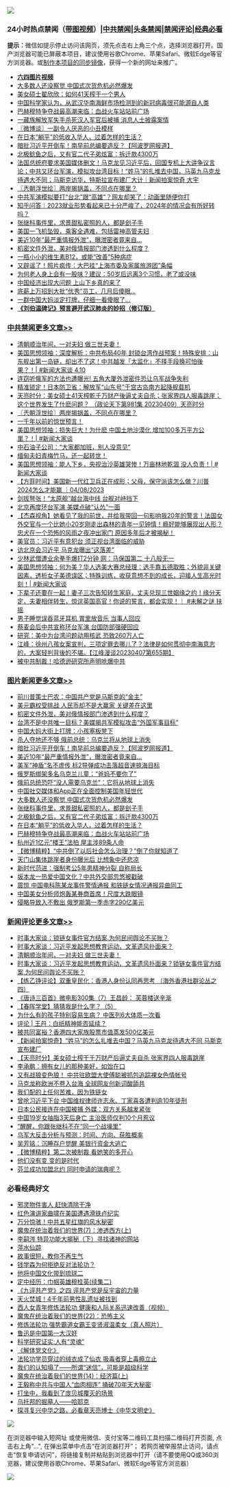 ![](https://raw.githubusercontent.com/jsvpn/jsproxy/dev/64photo/fqnews-qr.jpg)

<div id="tt">
<h3>24小时热点禁闻（<a href="https://aaa.v2dns.tk/?QAjUl=BgRp5UNKRn&T5Vk=fPVH&Q59Ab=WxGE" target="_blank">带图视频</a>）|<a href="#%E4%B8%AD%E5%85%B1%E7%A6%81%E9%97%BB%E6%9B%B4%E5%A4%9A%E6%96%87%E7%AB%A0">中共禁闻</a>|<a href="#%E5%9B%BE%E7%89%87%E6%96%B0%E9%97%BB%E6%9B%B4%E5%A4%9A%E6%96%87%E7%AB%A0">头条禁闻</a>|<a href="#%E6%96%B0%E9%97%BB%E8%AF%84%E8%AE%BA%E6%9B%B4%E5%A4%9A%E6%96%87%E7%AB%A0">禁闻评论|<a href="#%E5%BF%85%E7%9C%8B%E7%BB%8F%E5%85%B8%E5%A5%BD%E6%96%87">经典必看</a></h3>
<div><b>提示：</b>微信如提示停止访问该网页，须先点击右上角三个点，选择浏览器打开。国产浏览器可能已屏蔽本项目，建议使用谷歌Chrome、苹果Safari、微软Edge等官方浏览器。或<a href="%E5%88%B6%E4%BD%9Cgit%E7%A6%81%E9%97%BB%E9%95%9C%E5%83%8F.md">制作本项目的同步镜像</a>，获得一个新的网址来推广。</div>
<ul>
<li><b><a href="http://d2.v2rss.gq/64.mp4" target="_blank">六四图片视频</a></b></li>
<li><a href="/topimagenews/20230410/1870287.md">大多数人还没察觉 中国式次货危机必然爆发</a></li>
<li><a href="/cnnews/20230410/1870255.md">美女硕士翟欣欣：如何41天榨干一个男人</a></li>
<li><a href="/headline/20230410/1870236.md">中国科学家认为，从武汉华南海鲜市场检测到的新冠病毒很可能源自人类</a></li>
<li><a href="/topimagenews/20230410/1870238.md">巴赫穆特争夺战最高潮来临：血战火车站站前广场</a></li>
<li><a href="/ssgc/20230410/1870258.md">一藏族解放军失手杀死汉人军官后被捕 消息人士披露案情</a></li>
<li><a href="/ssgc/20230410/1870347.md">〖微博谈〗一副令人厌恶的小丑模样</a></li>
<li><a href="/topimagenews/20230410/1870242.md">在日本“躺平”的低收入华人，过着怎样的生活？</a></li>
<li><a href="/topimagenews/20230410/1870357.md">暗批习近平开倒车！南早前总编要造反？【阿波罗网报道】</a></li>
<li><a href="/topimagenews/20230410/1870250.md">北极鲶鱼之后，又有官二代子弟炫富：拆迁款4300万</a></li>
<li><a href="/sohnews/20230410/1870377.md">法国总统府要求美国媒体删文！马克龙见习近平后，回国专机上大讲争议言论；中共又环台军演，模拟攻台湾目标！“姓马”的扎堆去中国，马英九马克龙待遇大不同；马斯克访华，特斯拉宣布建厂大计｜新闻拍案惊奇 大宇</a></li>
<li><a href="/cbnews/20230410/1870307.md">〖兲朝浮世绘〗两岸揭锅盖，不同点在哪里？</a></li>
<li><a href="/cnnews/20230410/1870239.md">中共军演模拟要打“台北”跟“高雄”？网友却笑了：动画里随便你打</a></li>
<li><a href="/baitai/20230410/1870417.md">知乎问答｜2023就业形势看起来已十分严峻了，2024年的情况会有所好转吗？</a></li>
<li><a href="/topimagenews/20230410/1870254.md">张继科事件里，求景甜私密照的人，都是刽子手</a></li>
<li><a href="/cnnews/20230410/1870440.md">美国一飞机坠毁，乘客全遇难，包括雷神高管夫妇</a></li>
<li><a href="/topimagenews/20230410/1870356.md">美近10年“最严重情报外泄”，曝泄密者竟来自…</a></li>
<li><a href="/topimagenews/20230410/1870402.md">机密文件外泄，美对俄情报部门渗透到什么程度？</a></li>
<li><a href="/baitai/20230410/1870426.md">一瓶小小的维生素B12，或能“改善”5种病症</a></li>
<li><a href="/cnnews/20230410/1870378.md">又辟谣了！照片疯传：大巴挂“上海市委及家属旅游团”条幅</a></li>
<li><a href="/lifebaike/20230410/1870303.md">为何老人身上会有一股味？建议：50岁后远离3个习惯，老了或没味</a></li>
<li><a href="/cnnews/20230410/1870276.md">中国经济出现大问题 上山下乡真的来了</a></li>
<li><a href="/finance/20230410/1870419.md">底薪上万招到大批“优秀”员工，几月后傻眼…</a></li>
<li><a href="/cnnews/20230410/1870304.md">一群中国大妈淡定打牌，仔细一看傻眼了…</a></li>
<li><b><a href="/comments/20200207/1272816.md" target="_blank">《刘伯温碑记》预言避开武汉肺炎的妙招（修订版）</a></b></li>
</ul>
</div>

<div class="catlist">
<h3><a href="/cbnews/" target="_blank">中共禁闻</a><span><a href="/cbnews/" target="_blank" rel="nofollow">更多文章>></a></span></h3>
<ul>
<li><a href="/comments/20230410/1870561.md" target="_blank">清朝顺治年间，一对夫妇 做三世夫妻！</a></li>
<li><a href="/cbnews/20230410/1870496.md" target="_blank">美国思想领袖：深度解析：中共布局40年 封锁台湾作战预案！特殊安排：山东舰出第一岛链，却出不了这！中共越发「太监化」不择手段换可怕後果？！| #新闻大家谈 4.10</a></li>
<li><a href="/cbnews/20230410/1870391.md" target="_blank">连窃听俄军的方法也遭曝光! 五角大厦外泄密件恐让乌军战争失利</a></li>
<li><a href="/cbnews/20230410/1870390.md" target="_blank">精准锁定！日本防卫省：解放军“山东号”于宫古岛南方起降舰载机</a></li>
<li><a href="/cbnews/20230410/1870308.md" target="_blank">天亮时分：美女硕士41天榨乾千万财产後逼丈夫自杀；张家界四人服毒跳崖；这个世界发生了什麽问题？ （政论天下第981集 20230409）天亮时分</a></li>
<li><a href="/cbnews/20230410/1870307.md" target="_blank">〖兲朝浮世绘〗两岸揭锅盖，不同点在哪里？</a></li>
<li><a href="/comments/20230410/1870283.md" target="_blank">一千年以前的惊世预言！</a></li>
<li><a href="/cbnews/20230410/1870245.md" target="_blank">美国思想领袖：损失巨大！为什麽 中国土地沙漠化 增加100多万平方公里？！| #新闻大家谈</a></li>
<li><a href="/cbnews/20230410/1870234.md" target="_blank">中石油子公司：“大家都加班，别人没意见”</a></li>
<li><a href="/comments/20230410/1870233.md" target="_blank">缅甸夫妇青梅竹马，还一起转世！</a></li>
<li><a href="/cbnews/20230409/1870212.md" target="_blank">美国思想领袖：能人下乡，央视治沙英雄哭惨！万亩林地乾涸 没人负责！| #新闻大家谈</a></li>
<li><a href="/comments/20230409/1870205.md" target="_blank">【方菲时间】美国新一代红卫兵正在成形；父母，保守派该怎么做？川普2024怎么才能赢 ｜04/08/2023</a></li>
<li><a href="/cbnews/20230409/1870086.md" target="_blank">剑拔弩张！“太原舰”越台海中线 台舰对峙挡下</a></li>
<li><a href="/cbnews/20230409/1870075.md" target="_blank">北京再度环台军演 美媒点破“认怂”一面</a></li>
<li><a href="/comments/20230409/1870054.md" target="_blank">【杰森视角】她看见了我的前世，并给我带回一句影响我20年的警言！法国女外交官与一个比她小20岁刚走出森林的青年一见钟情！瘾好能够展现出人形？忠犬在一个恐怖的风雨之夜冲出家门 原因多年后才被揭秘！</a></li>
<li><a href="/cbnews/20230409/1870033.md" target="_blank">美官员：习近平有意犯台 须正视台湾面临的威胁</a></li>
<li><a href="/cbnews/20230409/1869966.md" target="_blank">访北京会习近平 马克龙曝出“这落差”</a></li>
<li><a href="/cbnews/20230409/1869965.md" target="_blank">少林武僧遭业余拳手爆打2分钟 网：马保国第二 十八般无一</a></li>
<li><a href="/cbnews/20230409/1869949.md" target="_blank">美国思想领袖：何为美？华人选美大赛总经理：选手靠五德取胜；外貌非关键因素，透析女子美德误区；特殊训练，收获意想不到的成长，迎接人生高光时刻！| #新闻大家谈</a></li>
<li><a href="/comments/20230408/1869913.md" target="_blank">下辈子还要在一起！妻子三次告知转生家庭，丈夫兑现三世姻缘之约！缘分天定，夫妻相伴转生，惊诧英国高官！你说的誓言，都会实现！｜ #未解之谜 扶摇</a></li>
<li><a href="/cbnews/20230408/1869871.md" target="_blank">男子睡觉误吞蓝牙耳机 胃里放音乐 当事人回应</a></li>
<li><a href="/cbnews/20230408/1869809.md" target="_blank">蔡麦会后中共宣称环台军演 台国防部强硬回应</a></li>
<li><a href="/cbnews/20230408/1869796.md" target="_blank">研究：美中为台湾问题动用核武 恐致260万人亡</a></li>
<li><a href="/cbnews/20230408/1869794.md" target="_blank">江峰：徐州八孩女案宣判，三项定罪去哪儿了？法律是如何贯彻中南海意志的，大案轻判背後的不堪。【江峰漫谈20230407第655期】</a></li>
<li><a href="/cbnews/20230408/1869792.md" target="_blank">被中共制裁！哈德逊研究所声明呛爆中共</a></li>

</ul>
</div>
<div class="catlist">
<h3><a href="/topimagenews/" target="_blank">图片新闻</a><span><a href="/topimagenews/" target="_blank" rel="nofollow">更多文章>></a></span></h3>
<ul>
<li><a href="/topimagenews/20230411/1870584.md" target="_blank">前川普策士巴农：中国共产党是马斯克的“金主”</a></li>
<li><a href="/topimagenews/20230410/1870497.md" target="_blank">美元霸权受挑战 人民币却不是大赢家 关键差在这里</a></li>
<li><a href="/topimagenews/20230410/1870402.md" target="_blank">机密文件外泄，美对俄情报部门渗透到什么程度？</a></li>
<li><a href="/topimagenews/20230410/1870400.md" target="_blank">台湾不是中共唯一目标？美媒揭共军模拟攻击“外国军事目标”</a></li>
<li><a href="/topimagenews/20230410/1870375.md" target="_blank">中国大妈大街上打牌：小孩塞板凳下</a></li>
<li><a href="/topimagenews/20230410/1870361.md" target="_blank">杀人夺地还不够 俄前总统：乌克兰将从地球上消失</a></li>
<li><a href="/topimagenews/20230410/1870357.md" target="_blank">暗批习近平开倒车！南早前总编要造反？【阿波罗网报道】</a></li>
<li><a href="/topimagenews/20230410/1870356.md" target="_blank">美近10年“最严重情报外泄”，曝泄密者竟来自…</a></li>
<li><a href="/topimagenews/20230410/1870350.md" target="_blank">美军“神盾”名不虚传 标2导弹成功击落超音速掠海目标</a></li>
<li><a href="/topimagenews/20230410/1870349.md" target="_blank">俄罗斯绑架多名乌克兰儿童：“爸妈不要你了”</a></li>
<li><a href="/topimagenews/20230410/1870338.md" target="_blank">俄前总统恐吓“没人需要乌克兰”：它将从地球上消失</a></li>
<li><a href="/topimagenews/20230410/1870325.md" target="_blank">中国社交媒体和App正在全面控制美国年轻世代</a></li>
<li><a href="/topimagenews/20230410/1870287.md" target="_blank">大多数人还没察觉 中国式次货危机必然爆发</a></li>
<li><a href="/topimagenews/20230410/1870254.md" target="_blank">张继科事件里，求景甜私密照的人，都是刽子手</a></li>
<li><a href="/topimagenews/20230410/1870250.md" target="_blank">北极鲶鱼之后，又有官二代子弟炫富：拆迁款4300万</a></li>
<li><a href="/topimagenews/20230410/1870242.md" target="_blank">在日本“躺平”的低收入华人，过着怎样的生活？</a></li>
<li><a href="/topimagenews/20230410/1870238.md" target="_blank">巴赫穆特争夺战最高潮来临：血战火车站站前广场</a></li>
<li><a href="/topimagenews/20230409/1870105.md" target="_blank">杭州近1亿元“楼王”法拍 屋主涉89条人命</a></li>
<li><a href="/topimagenews/20230409/1870091.md" target="_blank">【微博精粹】“中共倒了以后社会怎么治理？”倒了你就知道了</a></li>
<li><a href="/topimagenews/20230409/1870068.md" target="_blank">天门山集体跳崖者身份曝光后 比想象中还悲凉</a></li>
<li><a href="/topimagenews/20230409/1870025.md" target="_blank">新时代范进：强制考公5年患精神分裂 自称局长</a></li>
<li><a href="/topimagenews/20230409/1869994.md" target="_blank">坂本龙一热爱中国文化？中共外交部忽悠被戳破</a></li>
<li><a href="/topimagenews/20230409/1869964.md" target="_blank">震惊 中国电科陈某龙事件警情通报 和铁链女情况通报异曲同工</a></li>
<li><a href="/topimagenews/20230409/1869963.md" target="_blank">中国美女分析师炮轰某券商首席！尺度大跌眼镜</a></li>
<li><a href="/topimagenews/20230408/1869893.md" target="_blank">侵略导致入不敷出 俄罗斯第一季赤字290亿美元</a></li>

</ul>
</div>
<div class="catlist">
<h3><a href="/comments/" target="_blank">新闻评论</a><span><a href="/comments/" target="_blank" rel="nofollow">更多文章>></a></span></h3>
<ul>
<li><a href="/comments/20230411/1870568.md" target="_blank">时事大家谈：锁链女事件官方结案,为何民间舆论不买账？</a></li>
<li><a href="/comments/20230411/1870567.md" target="_blank">时事大家谈：习近平发起思想教育运动，文革遗风扑面来？</a></li>
<li><a href="/comments/20230410/1870561.md" target="_blank">清朝顺治年间，一对夫妇 做三世夫妻！</a></li>
<li><a href="/comments/20230410/1870547.md" target="_blank">时事大家谈：习近平发起思想教育运动，文革遗风扑面来？锁链女事件官方结案,为何民间舆论不买账？</a></li>
<li><a href="/comments/20230410/1870532.md" target="_blank">【练乙铮评论】双重皇民化：香港人身份认同再思考 （海外香港社群论丛之四）</a></li>
<li><a href="/comments/20230410/1870512.md" target="_blank">《唐诗三百首》微电影300集（7）王昌龄： 芙蓉楼送辛渐</a></li>
<li><a href="/comments/20230410/1870511.md" target="_blank">【春晖学堂】猜猜我是什么字？（5）</a></li>
<li><a href="/comments/20230410/1870510.md" target="_blank">为什么有的孩子特别容易生病？ 中医列6大体质一次看</a></li>
<li><a href="/comments/20230410/1870500.md" target="_blank">评论 | 王丹：白纸精神能否延续？</a></li>
<li><a href="/comments/20230410/1870487.md" target="_blank">被共同富裕？香港四大家族股票市值蒸发500亿美元</a></li>
<li><a href="/comments/20230410/1870486.md" target="_blank">【新闻拍案惊奇】“姓马”的怎么扎堆去中国？马英九马克龙待遇大不同 马斯克宣布建厂</a></li>
<li><a href="/comments/20230410/1870485.md" target="_blank">【天亮时分】美女硕士榨干千万财产后逼丈夫自杀 张家界四人服毒跳崖</a></li>
<li><a href="/comments/20230410/1870465.md" target="_blank">李承鹏：拥有女儿的那种美好，如饴在口</a></li>
<li><a href="/comments/20230410/1870462.md" target="_blank">又有战狼变色狼！ 中共驻欧盟大使傅聪被抓包追踪裸女色情帐号</a></li>
<li><a href="/comments/20230410/1870459.md" target="_blank">马克龙称欧洲不卷入台海 全球网友创新词酸舔共</a></li>
<li><a href="/comments/20230410/1870453.md" target="_blank">我们配的上任何苦难，因为铁链女</a></li>
<li><a href="/comments/20230410/1870444.md" target="_blank">曾呛习近平下台 中国维权律师许志永、丁家喜各遭判逾10年徒刑</a></li>
<li><a href="/comments/20230410/1870443.md" target="_blank">日本公民接连在中国被捕 外媒：双方关系越发紧张</a></li>
<li><a href="/comments/20230410/1870442.md" target="_blank">中国19岁女抽脂3天后身亡 主治医师仅判10个月惹议</a></li>
<li><a href="/comments/20230410/1870439.md" target="_blank">“醒醒，你跟张继科不在“同一个战壕里”</a></li>
<li><a href="/comments/20230410/1870352.md" target="_blank">乌军大反击分析与预测：时间、方向、获胜概率</a></li>
<li><a href="/comments/20230410/1870351.md" target="_blank">吴芳铭：沉睡存户觉醒 美银行资金大逃亡</a></li>
<li><a href="/comments/20230410/1870343.md" target="_blank">【微博精粹】第二次被制裁 看她笑的多开心</a></li>
<li><a href="/comments/20230410/1870314.md" target="_blank">他们没有变 变的是时代</a></li>
<li><a href="/comments/20230410/1870313.md" target="_blank">芬兰成功加盟北约 同时申请的瑞典呢？</a></li>

</ul>
</div>

<div class="catlist">
<h3>必看经典好文</h3>
<ul>
<li><a href="/cbnews/20220508/1730049.md" target="_blank">邪灵物件害人 赶快清除干净</a></li>
<li><a href="/lishi/20140517/664349.md" target="_blank">红色演讲家曲啸在美国遭遇滑铁卢纪实</a></li>
<li><a href="/ccpdope/20210708/1583079.md" target="_blank">万分惊骇！中共五星红旗的风水秘密</a></li>
<li><a href="/topimagenews/20180527/948369.md" target="_blank">魔鬼在统治着我们的世界(7)：渗透西方(上)</a></li>
<li><a href="/tculture/xiulian/20160303/508938.md" target="_blank">李嗣涔 特异功能大揭秘（下）寻找诸神的网站</a></li>
<li><a href="/cbnews/20210809/1603030.md" target="_blank">萍水仙踪</a></li>
<li><a href="/funmedia/20210802/1598610.md" target="_blank">故事很短，教你不再生气</a></li>
<li><a href="/comments/20210123/1473430.md" target="_blank">钱学森为何拒绝反对法轮功？</a></li>
<li><a href="/bannedvideo/20220502/1727317.md" target="_blank">他将中国文化带到琉球二</a></li>
<li><a href="/tculture/20161102/608445.md" target="_blank">定中经历：巾帼英雄穆桂英(续集二)</a></li>
<li><a href="/bookonline/20131116/201053.md" target="_blank">《九评共产党》之四 评共产党是反宇宙的力量</a></li>
<li><a href="/ccpdope/20181219/1049286.md" target="_blank">天火焚城！4千年前男性乱遗址被找到</a></li>
<li><a href="/comments/20220520/1735217.md" target="_blank">西人女青年修炼法轮功 健康和人际关系迅速改善（视频）</a></li>
<li><a href="/comments/20180804/981524.md" target="_blank">魔鬼在统治着我们的世界(22)：恐怖主义</a></li>
<li><a href="/cbnews/20211127/1658400.md" target="_blank">修炼法轮功 强势霸道女霸王变贤淑温柔女（真人照片）</a></li>
<li><a href="/cnnews/20210213/1486568.md" target="_blank">鲁迅是中国第一大汉奸</a></li>
<li><a href="/cnnews/20220202/1686894.md" target="_blank">科学研究证实:人有“灵魂”</a></li>
<li><a href="/bookwiki/20130610/138400.md" target="_blank">《解体党文化》</a></li>
<li><a href="/comments/20210317/1506773.md" target="_blank">法轮功学员穿过的绒衣成了仙衣 吸毒者穿上毒瘾立止</a></li>
<li><a href="/sohnews/20161029/607205.md" target="_blank">我们的认知塌了——所谓“迷信”，可能是超级科学</a></li>
<li><a href="/topimagenews/20180605/953415.md" target="_blank">魔鬼在统治着我们的世界(14)：经济篇(上)</a></li>
<li><a href="/cbnews/20200730/1371580.md" target="_blank">王毅称中共与中国人“血肉相连” 捅破70年天大秘密</a></li>
<li><a href="/comments/20201015/1414242.md" target="_blank">打坐中，我看到了庞贝城覆灭的场景</a></li>
<li><a href="/lifebaike/20210815/1606781.md" target="_blank">乌托邦的掘墓人——哈耶克</a></li>
<li><a href="/comments/20220808/1768773.md" target="_blank">探寻复兴中华之路，必看章天亮博士《中华文明史》</a></li>

</ul>
</div>

![](https://raw.githubusercontent.com/jsvpn/jsproxy/dev/64photo/fqnews-qr.jpg)

在浏览器中输入短网址 或使用微信、支付宝等二维码工具扫描二维码打开页面, 点击右上角"...", 在弹出菜单中点击“在浏览器打开”； 若网页被举报禁止访问，请点击“恢复申请访问”，将链接复制并粘贴到浏览器中打开（请不要使用QQ或360浏览器，建议使用谷歌Chrome、苹果Safari、微软Edge等官方浏览器）

![](https://raw.githubusercontent.com/jsvpn/jsproxy/dev/64photo/wx.jpg)